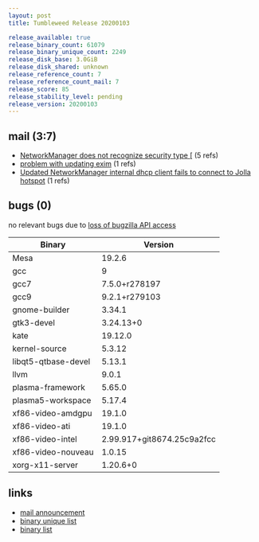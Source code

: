 ```yaml
---
layout: post
title: Tumbleweed Release 20200103

release_available: true
release_binary_count: 61079
release_binary_unique_count: 2249
release_disk_base: 3.0GiB
release_disk_shared: unknown
release_reference_count: 7
release_reference_count_mail: 7
release_score: 85
release_stability_level: pending
release_version: 20200103
---
```


## mail (3:7)

- [NetworkManager does not recognize security type \[](https://lists.opensuse.org/opensuse-factory/2020-01/msg00042.html) (5 refs)
- [problem with updating exim](https://lists.opensuse.org/opensuse-factory/2020-01/msg00041.html) (1 refs)
- [Updated NetworkManager internal dhcp client fails to connect to Jolla hotspot](https://lists.opensuse.org/opensuse-factory/2020-01/msg00105.html) (1 refs)

## bugs (0)

<!--more-->

no relevant bugs due to [loss of bugzilla API access](https://bugzilla.opensuse.org/show_bug.cgi?id=1157722)

Binary | Version
--- | ---
Mesa | 19.2.6
gcc | 9
gcc7 | 7.5.0+r278197
gcc9 | 9.2.1+r279103
gnome-builder | 3.34.1
gtk3-devel | 3.24.13+0
kate | 19.12.0
kernel-source | 5.3.12
libqt5-qtbase-devel | 5.13.1
llvm | 9.0.1
plasma-framework | 5.65.0
plasma5-workspace | 5.17.4
xf86-video-amdgpu | 19.1.0
xf86-video-ati | 19.1.0
xf86-video-intel | 2.99.917+git8674.25c9a2fcc
xf86-video-nouveau | 1.0.15
xorg-x11-server | 1.20.6+0

## links

- [mail announcement](https://lists.opensuse.org/opensuse-factory/2020-01/msg00040.html)
- [binary unique list](http://download.opensuse.org/history/20200103/rpm.unique.list)
- [binary list](http://download.opensuse.org/history/20200103/rpm.list)
